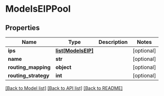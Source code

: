 # ModelsEIPPool

## Properties
Name | Type | Description | Notes
------------ | ------------- | ------------- | -------------
**ips** | [**list[ModelsEIP]**](ModelsEIP.md) |  | [optional] 
**name** | **str** |  | [optional] 
**routing_mapping** | **object** |  | [optional] 
**routing_strategy** | **int** |  | [optional] 

[[Back to Model list]](../README.md#documentation-for-models) [[Back to API list]](../README.md#documentation-for-api-endpoints) [[Back to README]](../README.md)


